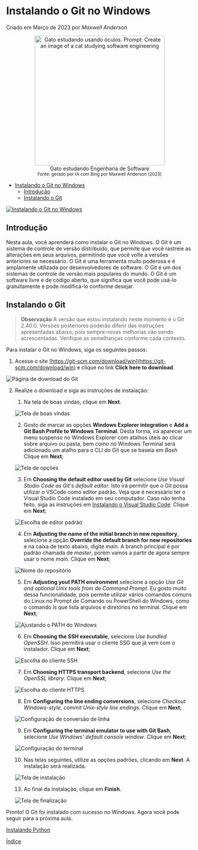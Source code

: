 # Instalando o Git no Windows

Criado em Março de 2023 por *Maxwell Anderson*

<figure style="text-align:center">
    <img src="../../static/img/gpt/cat_studying_glasses3.jpg" width="350" alt="Gato estudando usando óculos. Prompt: Create an image of a cat studying software engineering">
    <figcaption>Gato estudando Engenharia de Software</figcaption>
    <small>Fonte: gerado por IA com Bing por Maxwell Anderson (2023)</a></small>
</figure>

- [Instalando o Git no Windows](#instalando-o-git-no-windows)
  - [Introdução](#introdução)
  - [Instalando o Git](#instalando-o-git)

[![Instalando o Git no Windows](https://res.cloudinary.com/marcomontalbano/image/upload/v1679605994/video_to_markdown/images/youtube--kymJBjqkB2A-c05b58ac6eb4c4700831b2b3070cd403.jpg)](https://youtu.be/kymJBjqkB2A "Instalando o Git no Windows")

## Introdução

Nesta aula, você aprenderá como instalar o Git no Windows. O Git é um sistema de controle de versão distribuído, que permite que você rastreie as alterações em seus arquivos, permitindo que você volte a versões anteriores se necessário. O Git é uma ferramenta muito poderosa e é amplamente utilizada por desenvolvedores de software. O Git é um dos sistemas de controle de versão mais populares do mundo. O Git é um software livre e de código aberto, que significa que você pode usá-lo gratuitamente e pode modificá-lo conforme desejar.

## Instalando o Git

> **Observação**
> A versão que estou instalando neste momento é o Git 2.40.0. Versões posteriores poderão diferir das instruções apresentadas abaixo, pois sempre novas melhorias vão sendo acrescentadas. Verifique as semelhanças conforme cada contexto.

Para instalar o Git no Windows, siga os seguintes passos:

1. Acesse o site [https://git-scm.com/download/win](https://git-scm.com/download/win) e clique no link **Click here to download**.

  ![Página de download do Git](../../static/img/lessons/git01.png)

2. Realize o download e siga as instruções de instalação:
   1. Na tela de boas vindas, clique em **Next**.

    ![Tela de boas vindas](../../static/img/lessons/git02.png)

   2. Gosto de marcar as opções **Windows Explorer integration** e **Add a Git Bash Profile to Windows Terminal**. Desta forma, irá aparecer um menu suspenso no Windows Explorer com atalhos úteis ao clicar sobre arquivo ou pasta, bem como no Windows Terminal será adicionado um atalho para o CLI do Git que se baseia em *Bash* Clique em **Next**;

    ![Tela de opções](../../static/img/lessons/git03.png)

   3. Em **Choosing the default editor used by Git** selecione *Use Visual Studio Code as Git's default editor*. Isto irá permitir que o Git possa utilizar o VSCode como editor padrão. Veja que é necessário ter o Visual Studio Code instalado em seu computador. Caso não tenha feito, siga as instruções em [Instalando o Visual Studio Code](02.%20Instalando%20o%20VSCode.md). Clique em **Next**;

    ![Escolha de editor padrão](../../static/img/lessons/git04.png)

   4. Em **Adjusting the name of the initial branch in new repository**, selecione a opção **Override the default branch for new repositories** e na caixa de texto abaixo, digite *main*. A branch principal é por padrão chamada de *master*, porém vamos a partir de agora sempre usar o nome *main*. Clique em **Next**;
  
    ![Nome do repositório](../../static/img/lessons/git05.png)

   5. Em **Adjusting yout PATH environment** selecione a opção *Use Git and optional Unix tools from de Command Prompt*. Eu gosto muito dessa funcionalidade, pois permite utilizar vários comandos comuns do Linux no Prompt de Comando ou PowerShell do Windows, como o comando *ls* que lista arquivos e diretórios no terminal. Clique em **Next**;

    ![Ajustando o PATH do Windows](../../static/img/lessons/git06.png)

   6. Em **Choosing the SSH executable**, selecione *Use bundled OpenSSH*. Isso permitirá usar o cliente SSG que já vem com o instalador. Clique em **Next**;

    ![Escolha do cliente SSH](../../static/img/lessons/git07.png)

   7. Em **Choosing HTTPS transport backend**, selecione *Use the OpenSSL library*. Clique em **Next**;

    ![Escolha do cliente HTTPS](../../static/img/lessons/git08.png)

   8. Em **Configuring the line ending conversions**, selecione *Checkout Windows-style, commit Unix-style line endings*. Clique em **Next**;

    ![Configuração de conversão de linha](../../static/img/lessons/git09.png)

   9. Em **Configuring the terminal emulator to use with Git Bash**, selecione *Use Windows' default console window*. Clique em **Next**;
  
    ![Configuração do terminal](../../static/img/lessons/git10.png)

   10. Nas telas seguintes, utilize as opções padrões, clicando em **Next**. A instalação será realizada.

    ![Tela de instalação](../../static/img/lessons/git11.png)

   13. Ao final da instalação, clique em **Finish**.

    ![Tela de finalização](../../static/img/lessons/git12.png)

Pronto! O Git foi instalado com sucesso no Windows. Agora você pode seguir para a próxima aula.

[Instalando Python](04.%20Instalando%20Python.md)

[Índice](../README.md)
